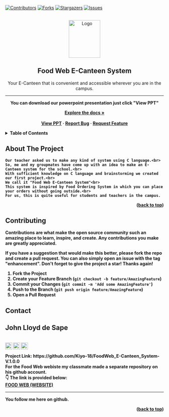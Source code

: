<div id="top"></div>
<!--
*** Thanks for checking out the Best-README-Template. If you have a suggestion
*** that would make this better, please fork the repo and create a pull request
*** or simply open an issue with the tag "enhancement".
*** Don't forget to give the project a star!
*** Thanks again! Now go create something AMAZING! :D
-->



<!-- PROJECT SHIELDS -->
<!--
*** I'm using markdown "reference style" links for readability.
*** Reference links are enclosed in brackets [ ] instead of parentheses ( ).
*** See the bottom of this document for the declaration of the reference variables
*** for contributors-url, forks-url, etc. This is an optional, concise syntax you may use.
*** https://www.markdownguide.org/basic-syntax/#reference-style-links
-->
[![Contributors][contributors-shield]][contributors-url]
[![Forks][forks-shield]][forks-url]
[![Stargazers][stars-shield]][stars-url]
[![Issues][issues-shield]][issues-url]


<!-- PROJECT LOGO -->
<br />
<div align="center">
  <a href="https://foodweb.me/">
    <img src="https://i.ibb.co/YkgcKsz/Asset-3.png" alt="Logo" width="100" height="120">
  </a>

  <h2 align="center"><b>Food Web E-Canteen System</b></h2>

  <p align="center">
    Your E-Canteen that is convenient and accessible wherever you are in the campus.  
    <hr>
    <b>You can download our powerpoint presentation just click "View PPT"<b><br>
   
  <p align="center">
    <a href="https://github.com/Kiyo-18/FoodWeb_E-Canteen_System-V.1.0.0"><strong>Explore the docs »</strong></a>
    <br />
    <br />
    <a href="https://www.mediafire.com/file/855xbm9sqgdr5j3/FOOD_WEB.pptx/file">View PPT</a>
    ·
    <a href="https://github.com/Kiyo-18/FoodWeb_E-Canteen_System-V.1.0.0/issues">Report Bug</a>
    ·
    <a href="https://github.com/Kiyo-18/FoodWeb_E-Canteen_System-V.1.0.0/issues">Request Feature</a>
  </p>
</div>



<!-- TABLE OF CONTENTS -->
<details>
  <summary>Table of Contents</summary>
  <ol>
    <li>
      <a href="#about-the-project">About The Project</a>
    </li>
    <li>
      <a href="#getting-started">Getting Started</a>
    </li>
    <li><a href="#contributing">Contributing</a></li>
    <li><a href="#contact">Contact</a></li>
  </ol>
</details>



<!-- ABOUT THE PROJECT -->
## About The Project


    Our teacher asked us to make any kind of system using C language.<br>
    So, me and my groupmates have come up with an idea to make an E-Canteen system for the school.<br>
    With sufficient knowledge on C language and brainstorming we created our first project.<br>
    We call it "Food Web E-Canteen System"<br>
    This system is inspired by Food Ordering System in which you can place your orders without going outside.<br>
    For us, this is quite useful for students and teachers in the campus.


<p align="right">(<a href="#top">back to top</a>)</p>

<!-- CONTRIBUTING -->
## Contributing

Contributions are what make the open source community such an amazing place to learn, inspire, and create. Any contributions you make are **greatly appreciated**.

If you have a suggestion that would make this better, please fork the repo and create a pull request. You can also simply open an issue with the tag "enhancement".
Don't forget to give the project a star! Thanks again!

1. Fork the Project
2. Create your Feature Branch (`git checkout -b feature/AmazingFeature`)
3. Commit your Changes (`git commit -m 'Add some AmazingFeature'`)
4. Push to the Branch (`git push origin feature/AmazingFeature`)
5. Open a Pull Request

      
<!-- CONTACT -->
## Contact

<h2><b> John Lloyd de Sape</b><br></h2>
<br>
<a href="https://www.instagram.com/kiyo_ayanokoji/" rel="nofollow">
  <img align="left" alt="Vin Monreal - Instagram" width="22px" src="https://camo.githubusercontent.com/c80f9763ed06d4ab9fbcc1a74b8b74cd95e4c7f82d3f1f70233994f236a0faeb/68747470733a2f2f63646e2e6a7364656c6976722e6e65742f6e706d2f73696d706c652d69636f6e734076332f69636f6e732f696e7374616772616d2e737667" data-canonical-src="https://cdn.jsdelivr.net/npm/simple-icons@v3/icons/instagram.svg" style="max-width: 100%;">
</a>
<a href="hhttps://twitter.com/Kiyo_Ayanokoji?t=NYE49vknhK_gFu4rpptunQ&s=07" rel="nofollow">
  <img align="left" alt="Vin Monreal - Twitter" width="22px" src="https://camo.githubusercontent.com/055d96e8404ce2ab1dd0af5f1c2030d242309a5bc69e47ff32e0b2ab73307e1e/68747470733a2f2f75706c6f61642e77696b696d656469612e6f72672f77696b6970656469612f73636f2f392f39662f547769747465725f626972645f6c6f676f5f323031322e737667" data-canonical-src="https://upload.wikimedia.org/wikipedia/sco/9/9f/Twitter_bird_logo_2012.svg" style="max-width: 100%;">
</a>
<a href="https://www.facebook.com/GodsNotD3ad" rel="nofollow">
  <img align="left" alt="Vin Monreal - Facebook" width="22px" src="https://camo.githubusercontent.com/013ab4b8c0a14af1d626b6106c10a4ca83129f9b89d063db25612dcb88740bc5/68747470733a2f2f63646e2e6a7364656c6976722e6e65742f6e706d2f73696d706c652d69636f6e734076332f69636f6e732f66616365626f6f6b2e737667" data-canonical-src="https://cdn.jsdelivr.net/npm/simple-icons@v3/icons/facebook.svg" style="max-width: 100%;">
</a><br>
<br>
Project Link: https://github.com/Kiyo-18/FoodWeb_E-Canteen_System-V.1.0.0
<br>
For the Food Web webiste my classmate made a separate repository on his github account. <br>
👇 The link is provided below:  <br>
<a href="https://github.com/UrLostBoy/Food-Web-Website"><b>FOOD WEB (WEBSITE)</b></a> <br>
<hr>
You follow me here on github.

<p align="right">(<a href="#top">back to top</a>)</p>



<!-- MARKDOWN LINKS & IMAGES -->
<!-- https://www.markdownguide.org/basic-syntax/#reference-style-links -->
[contributors-shield]: https://img.shields.io/github/contributors/Kiyo-18/FoodWeb_E-Canteen_System-V.1.0.0.svg?style=for-the-badge
[contributors-url]: https://github.com/Kiyo-18/FoodWeb_E-Canteen_System-V.1.0.0/graphs/contributors
[forks-shield]: https://img.shields.io/github/forks/Kiyo-18/FoodWeb_E-Canteen_System-V.1.0.0.svg?style=for-the-badge
[forks-url]: https://github.com/Kiyo-18/FoodWeb_E-Canteen_System-V.1.0.0/network/members
[stars-shield]: https://img.shields.io/github/stars/Kiyo-18/FoodWeb_E-Canteen_System-V.1.0.0.svg?style=for-the-badge
[stars-url]: https://github.com//Kiyo-18/FoodWeb_E-Canteen_System-V.1.0.0/stargazers
[issues-shield]: https://img.shields.io/github/issues/Kiyo-18/FoodWeb_E-Canteen_System-V.1.0.0.svg?style=for-the-badge
[issues-url]: https://github.com//Kiyo-18/FoodWeb_E-Canteen_System-V.1.0.0/issues

